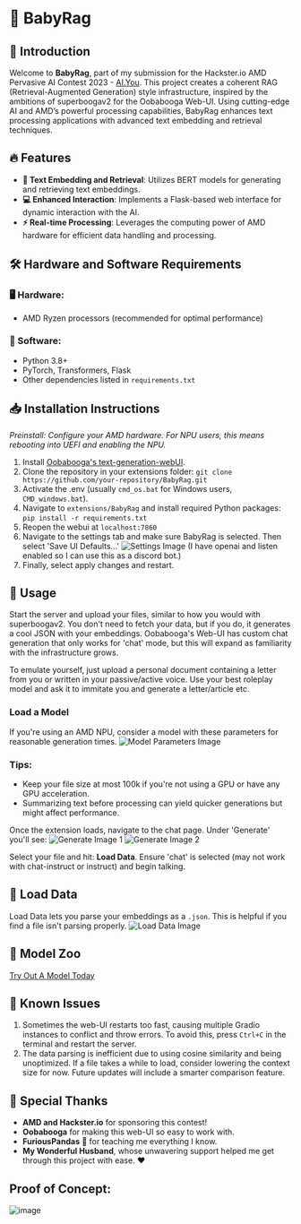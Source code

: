 # 🚀 BabyRag

## 🌟 Introduction
Welcome to **BabyRag**, part of my submission for the Hackster.io AMD Pervasive AI Contest 2023 - [AI.You](https://www.hackster.io/contests/amd2023/hardware_applications/17172](https://www.hackster.io/nicholasbscott92/ai-you-6aceaf)). This project creates a coherent RAG (Retrieval-Augmented Generation) style infrastructure, inspired by the ambitions of superboogav2 for the Oobabooga Web-UI. Using cutting-edge AI and AMD’s powerful processing capabilities, BabyRag enhances text processing applications with advanced text embedding and retrieval techniques.

## 🔥 Features
- **📝 Text Embedding and Retrieval**: Utilizes BERT models for generating and retrieving text embeddings.
- **💻 Enhanced Interaction**: Implements a Flask-based web interface for dynamic interaction with the AI.
- **⚡ Real-time Processing**: Leverages the computing power of AMD hardware for efficient data handling and processing.

## 🛠️ Hardware and Software Requirements
### 🖥️ Hardware:
- AMD Ryzen processors (recommended for optimal performance)
### 🧰 Software:
- Python 3.8+
- PyTorch, Transformers, Flask
- Other dependencies listed in `requirements.txt`

## 📥 Installation Instructions
_Preinstall: Configure your AMD hardware. For NPU users, this means rebooting into UEFI and enabling the NPU._

1. Install [Oobabooga's text-generation-webUI](https://github.com/oobabooga/text-generation-webui).
2. Clone the repository in your extensions folder: `git clone https://github.com/your-repository/BabyRag.git`
3. Activate the .env (usually `cmd_os.bat` for Windows users, `CMD_windows.bat`).
4. Navigate to `extensions/BabyRag` and install required Python packages: `pip install -r requirements.txt`
5. Reopen the webui at `localhost:7860`
6. Navigate to the settings tab and make sure BabyRag is selected. Then select 'Save UI Defaults...' ![Settings Image](https://github.com/user-attachments/assets/8d846909-9177-496b-b22d-ada1910b56d0) (I have openai and listen enabled so I can use this as a discord bot.)
7. Finally, select apply changes and restart.

## 🚀 Usage
Start the server and upload your files, similar to how you would with superboogav2. You don't need to fetch your data, but if you do, it generates a cool JSON with your embeddings. Oobabooga's Web-UI has custom chat generation that only works for 'chat' mode, but this will expand as familiarity with the infrastructure grows.

To emulate yourself, just upload a personal document containing a letter from you or written in your passive/active voice. Use your best roleplay model and ask it to immitate you and generate a letter/article etc. 

### Load a Model
If you're using an AMD NPU, consider a model with these parameters for reasonable generation times.
![Model Parameters Image](https://github.com/user-attachments/assets/61907668-6d46-4989-9b61-feebb8a38b52)

### Tips:
- Keep your file size at most 100k if you're not using a GPU or have any GPU acceleration.
- Summarizing text before processing can yield quicker generations but might affect performance.

Once the extension loads, navigate to the chat page. Under 'Generate' you'll see:
![Generate Image 1](https://github.com/user-attachments/assets/be48a231-a705-4904-af8d-73b4692d102d)
![Generate Image 2](https://github.com/user-attachments/assets/d2f2feb8-24c7-4c6c-a69f-605ee2be9189)

Select your file and hit: **Load Data**. Ensure 'chat' is selected (may not work with chat-instruct or instruct) and begin talking.

## 📂 Load Data
Load Data lets you parse your embeddings as a `.json`. This is helpful if you find a file isn't parsing properly.
![Load Data Image](https://github.com/user-attachments/assets/0a3ed221-aec7-4ae2-aa58-459cfe70c5ab)

## 🧠 Model Zoo
[Try Out A Model Today](https://huggingface.co/)

## 🐞 Known Issues
1. Sometimes the web-UI restarts too fast, causing multiple Gradio instances to conflict and throw errors. To avoid this, press `Ctrl+C` in the terminal and restart the server.
2. The data parsing is inefficient due to using cosine similarity and being unoptimized. If a file takes a while to load, consider lowering the context size for now. Future updates will include a smarter comparison feature.

## 🙌 Special Thanks
- **AMD and Hackster.io** for sponsoring this contest!
- **Oobabooga** for making this web-UI so easy to work with.
- **FuriousPandas** 🐼 for teaching me everything I know.
- **My Wonderful Husband**, whose unwavering support helped me get through this project with ease. ❤️

## Proof of Concept:
![image](https://github.com/user-attachments/assets/8a918bc2-284b-47fe-815b-5543d5754371)
